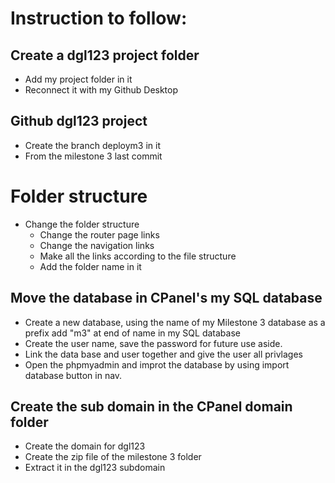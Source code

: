 # Instruction to follow:

## Create a dgl123 project folder
- Add my project folder in it
- Reconnect it with my Github Desktop
## Github dgl123 project
- Create the branch deploym3 in it
- From the milestone 3 last commit
# Folder structure
- Change the folder structure
    - Change the router page links
    - Change the navigation links
    - Make all the links according to the file structure
    - Add the folder name in it
## Move the database in CPanel's my SQL database
- Create a new database, using the name of my Milestone 3 database as a prefix add "m3" at end of name in my SQL database
- Create the user name, save the password for future use aside.
- Link the data base and user together and give the user all privlages
- Open the phpmyadmin and improt the database by using import database button in nav.
## Create the sub domain in the CPanel domain folder
- Create the domain for dgl123
- Create the zip file of the milestone 3 folder
- Extract it in the dgl123 subdomain

